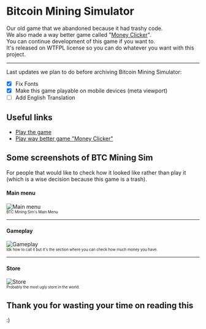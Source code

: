 # Bitcoin Mining Simulator
Our old game that we abandoned because it had trashy code.<br>
We also made a way better game called "[Money Clicker](https://moneyclicker.indexed.pl)".<br>
You can continue development of this game if you want to.<br>
It's released on WTFPL license so you can do whatever you want with this project.

<hr>

Last updates we plan to do before archiving Bitcoin Mining Simulator:
* [x] Fix Fonts
* [x] Make this game playable on mobile devices (meta viewport)
* [ ] Add English Translation

## Useful links
* [Play the game](https://indexed.pl/Bitcoin-Mining-Simulator/)
* [Play way better game "Money Clicker"](https://moneyclicker.indexed.pl)

## Some screenshots of BTC Mining Sim
For people that would like to check how it looked like rather than play it (which is a wise decision because this game is a trash).

#### Main menu
![Main menu](https://cdn.discordapp.com/attachments/653672198736969739/739871623561347112/unknown.png)<br>
<sub><sup>BTC Mining Sim's Main Menu</sub></sup>

<hr>

#### Gameplay
![Gameplay](https://media.discordapp.net/attachments/653672198736969739/739871622764298401/unknown-kopia.png)<br>
<sub><sup>Idk how to call it but it's the section where you can check how much money you have.</sub></sup>

<hr>

#### Store
![Store](https://media.discordapp.net/attachments/653672198736969739/739871622806241361/unknown-kopia_2.png)<br>
<sub><sup>Probably the most ugly store in the world.</sub></sup>

## Thank you for wasting your time on reading this
:)
